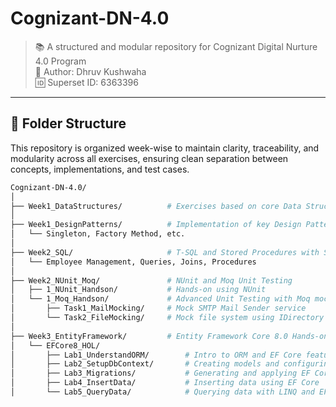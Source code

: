 # Cognizant-DN-4.0

> 📚 A structured and modular repository for Cognizant Digital Nurture 4.0 Program  
> 👤 Author: Dhruv Kushwaha  
> 🆔 Superset ID: 6363396

---

## 📁 Folder Structure

This repository is organized week-wise to maintain clarity, traceability, and modularity across all exercises, ensuring clean separation between concepts, implementations, and test cases.

```bash
Cognizant-DN-4.0/
│
├── Week1_DataStructures/          # Exercises based on core Data Structures in C#
│
├── Week1_DesignPatterns/          # Implementation of key Design Patterns
│   └── Singleton, Factory Method, etc.
│
├── Week2_SQL/                     # T-SQL and Stored Procedures with SQL Server
│   └── Employee Management, Queries, Joins, Procedures
│
├── Week2_NUnit_Moq/               # NUnit and Moq Unit Testing
│   ├── 1_NUnit_Handson/           # Hands-on using NUnit
│   └── 1_Moq_Handson/             # Advanced Unit Testing with Moq mocking
│       ├── Task1_MailMocking/     # Mock SMTP Mail Sender service
│       └── Task2_FileMocking/     # Mock file system using IDirectory abstraction
│
├── Week3_EntityFramework/         # Entity Framework Core 8.0 Hands-on Labs
│   └── EFCore8_HOL/
│       ├── Lab1_UnderstandORM/        # Intro to ORM and EF Core features
│       ├── Lab2_SetupDbContext/       # Creating models and configuring DbContext
│       ├── Lab3_Migrations/           # Generating and applying EF Core migrations
│       ├── Lab4_InsertData/           # Inserting data using EF Core
│       └── Lab5_QueryData/            # Querying data with LINQ and EF Core
